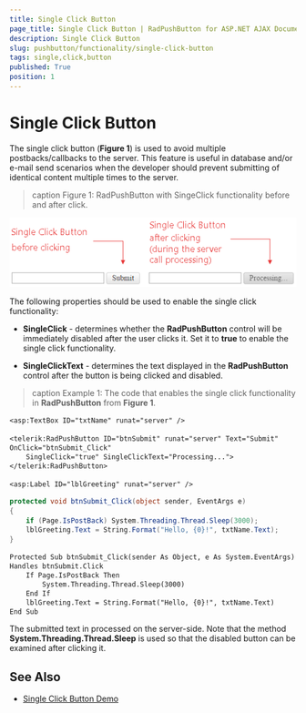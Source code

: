 ```yaml
---
title: Single Click Button
page_title: Single Click Button | RadPushButton for ASP.NET AJAX Documentation
description: Single Click Button
slug: pushbutton/functionality/single-click-button
tags: single,click,button
published: True
position: 1
---
```


# Single Click Button

The single click button (**Figure 1**) is used to avoid multiple postbacks/callbacks to the server. This feature is useful in database and/or e-mail send scenarios when the developer should prevent submitting of identical content multiple times to the server.

>caption Figure 1: RadPushButton with SingeClick functionality before and after click.

![button-single-click](images/button-single-click.png)

The following properties should be used to enable the single click functionality:

* **SingleClick** - determines whether the **RadPushButton** control will be immediately disabled after the user clicks it. Set it to **true** to enable the single click functionality.

* **SingleClickText** - determines the text displayed in the **RadPushButton** control after the button is being clicked and disabled.

>caption Example 1: The code that enables the single click functionality in **RadPushButton** from **Figure 1**.

````ASP.NET
<asp:TextBox ID="txtName" runat="server" />

<telerik:RadPushButton ID="btnSubmit" runat="server" Text="Submit" OnClick="btnSubmit_Click"
	SingleClick="true" SingleClickText="Processing...">
</telerik:RadPushButton>

<asp:Label ID="lblGreeting" runat="server" />
````

````C#
protected void btnSubmit_Click(object sender, EventArgs e)
{
	if (Page.IsPostBack) System.Threading.Thread.Sleep(3000);
	lblGreeting.Text = String.Format("Hello, {0}!", txtName.Text);
}
````
````VB
Protected Sub btnSubmit_Click(sender As Object, e As System.EventArgs) Handles btnSubmit.Click
	If Page.IsPostBack Then
		System.Threading.Thread.Sleep(3000)
	End If
	lblGreeting.Text = String.Format("Hello, {0}!", txtName.Text)
End Sub
````

The submitted text in processed on the server-side. Note that the method **System.Threading.Thread.Sleep**	is used so that the disabled button can be examined after clicking it.

## See Also

 * [Single Click Button Demo](http://demos.telerik.com/aspnet-ajax/pushbutton/examples/singleclick/defaultcs.aspx)
